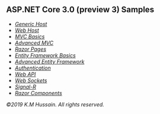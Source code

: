 <h2>ASP.NET Core 3.0 (preview 3) Samples</h2>
<ul>
  <li><i><a href="GenHostDemo/DemoApp">Generic Host</a></i></li>
  <li><i><a href="WebHostDemo/DemoApp">Web Host</a></i></li>
  <li><i><a href="MvcAppDemo1/DemoApp">MVC Basics</a></i></li>
  <li><i><a href="MvcAppDemo2/DemoApp">Advanced MVC</a></i></li>
  <li><i><a href="RazorPageDemo/DemoApp">Razor Pages</a></i></li>
  <li><i><a href="EFModelDemo1/DemoApp">Entity Framework Basics</a></i></li>
  <li><i><a href="EFModelDemo2/DemoApp">Advanced Entity Framework</a></i></li>
  <li><i><a href="AuthenticationDemo/DemoApp">Authentication</a></i></li>
  <li><i><a href="WebApiDemo/DemoApp">Web API</a></i></li>
  <li><i><a href="WebSocketDemo/DemoApp">Web Sockets</a></i></li>
  <li><i><a href="SignalRDemo/DemoApp">Signal-R</a></i></li>
  <li><i><a href="RazorComponentDemo/DemoApp">Razor Components</a></i></li>
</ul>
<p>
  <i>&copy;2019 K.M Hussain. All rights reserved.</i>
</p>
